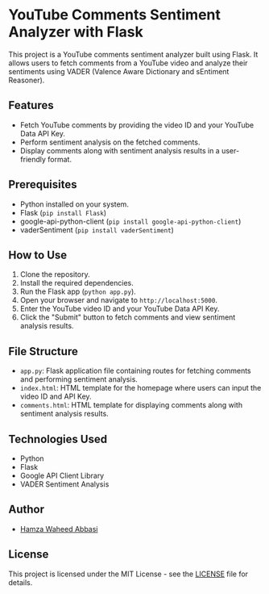 # YouTube Comments Sentiment Analyzer with Flask

This project is a YouTube comments sentiment analyzer built using Flask. It allows users to fetch comments from a YouTube video and analyze their sentiments using VADER (Valence Aware Dictionary and sEntiment Reasoner).

## Features

- Fetch YouTube comments by providing the video ID and your YouTube Data API Key.
- Perform sentiment analysis on the fetched comments.
- Display comments along with sentiment analysis results in a user-friendly format.

## Prerequisites

- Python installed on your system.
- Flask (`pip install Flask`)
- google-api-python-client (`pip install google-api-python-client`)
- vaderSentiment (`pip install vaderSentiment`)

## How to Use

1. Clone the repository.
2. Install the required dependencies.
3. Run the Flask app (`python app.py`).
4. Open your browser and navigate to `http://localhost:5000`.
5. Enter the YouTube video ID and your YouTube Data API Key.
6. Click the "Submit" button to fetch comments and view sentiment analysis results.

## File Structure

- `app.py`: Flask application file containing routes for fetching comments and performing sentiment analysis.
- `index.html`: HTML template for the homepage where users can input the video ID and API Key.
- `comments.html`: HTML template for displaying comments along with sentiment analysis results.

## Technologies Used

- Python
- Flask
- Google API Client Library
- VADER Sentiment Analysis

## Author

- [Hamza Waheed Abbasi](https://github.com/hmzi67)

## License

This project is licensed under the MIT License - see the [LICENSE](LICENSE) file for details.
